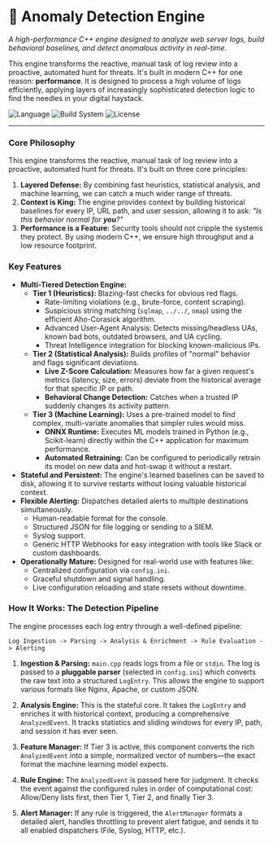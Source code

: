 # 🐺 Anomaly Detection Engine

_A high-performance C++ engine designed to analyze web server logs, build behavioral baselines, and detect anomalous activity in real-time._

This engine transforms the reactive, manual task of log review into a proactive, automated hunt for threats. It's built in modern C++ for one reason: **performance**. It is designed to process a high volume of logs efficiently, applying layers of increasingly sophisticated detection logic to find the needles in your digital haystack.

![Language](https://img.shields.io/badge/language-C%2B%2B17-blue.svg)
![Build System](https://img.shields.io/badge/build-CMake-blue.svg)
![License](https://img.shields.io/badge/license-MIT-green.svg)

---

### **Core Philosophy**

This engine transforms the reactive, manual task of log review into a proactive, automated hunt for threats. It's built on three core principles:

1.  **Layered Defense:** By combining fast heuristics, statistical analysis, and machine learning, we can catch a much wider range of threats.
2.  **Context is King:** The engine provides context by building historical baselines for every IP, URL path, and user session, allowing it to ask: _"Is this behavior normal for **you**?"_
3.  **Performance is a Feature:** Security tools should not cripple the systems they protect. By using modern C++, we ensure high throughput and a low resource footprint.

### **Key Features**

- **Multi-Tiered Detection Engine:**
  - **Tier 1 (Heuristics):** Blazing-fast checks for obvious red flags.
    - Rate-limiting violations (e.g., brute-force, content scraping).
    - Suspicious string matching (`sqlmap`, `../../`, `nmap`) using the efficient Aho-Corasick algorithm.
    - Advanced User-Agent Analysis: Detects missing/headless UAs, known bad bots, outdated browsers, and UA cycling.
    - Threat Intelligence integration for blocking known-malicious IPs.
  - **Tier 2 (Statistical Analysis):** Builds profiles of "normal" behavior and flags significant deviations.
    - **Live Z-Score Calculation:** Measures how far a given request's metrics (latency, size, errors) deviate from the historical average for that specific IP or path.
    - **Behavioral Change Detection:** Catches when a trusted IP suddenly changes its activity pattern.
  - **Tier 3 (Machine Learning):** Uses a pre-trained model to find complex, multi-variate anomalies that simpler rules would miss.
    - **ONNX Runtime:** Executes ML models trained in Python (e.g., Scikit-learn) directly within the C++ application for maximum performance.
    - **Automated Retraining:** Can be configured to periodically retrain its model on new data and hot-swap it without a restart.
- **Stateful and Persistent:** The engine's learned baselines can be saved to disk, allowing it to survive restarts without losing valuable historical context.
- **Flexible Alerting:** Dispatches detailed alerts to multiple destinations simultaneously.
  - Human-readable format for the console.
  - Structured JSON for file logging or sending to a SIEM.
  - Syslog support.
  - Generic HTTP Webhooks for easy integration with tools like Slack or custom dashboards.
- **Operationally Mature:** Designed for real-world use with features like:
  - Centralized configuration via `config.ini`.
  - Graceful shutdown and signal handling.
  - Live configuration reloading and state resets without downtime.

### **How It Works: The Detection Pipeline**

The engine processes each log entry through a well-defined pipeline:

`Log Ingestion -> Parsing -> Analysis & Enrichment -> Rule Evaluation -> Alerting`

1.  **Ingestion & Parsing:** `main.cpp` reads logs from a file or `stdin`. The log is passed to a **pluggable parser** (selected in `config.ini`) which converts the raw text into a structured `LogEntry`. This allows the engine to support various formats like Nginx, Apache, or custom JSON.

2.  **Analysis Engine:** This is the stateful core. It takes the `LogEntry` and enriches it with historical context, producing a comprehensive `AnalyzedEvent`. It tracks statistics and sliding windows for every IP, path, and session it has ever seen.

3.  **Feature Manager:** If Tier 3 is active, this component converts the rich `AnalyzedEvent` into a simple, normalized vector of numbers—the exact format the machine learning model expects.

4.  **Rule Engine:** The `AnalyzedEvent` is passed here for judgment. It checks the event against the configured rules in order of computational cost: Allow/Deny lists first, then Tier 1, Tier 2, and finally Tier 3.

5.  **Alert Manager:** If any rule is triggered, the `AlertManager` formats a detailed alert, handles throttling to prevent alert fatigue, and sends it to all enabled dispatchers (File, Syslog, HTTP, etc.).
